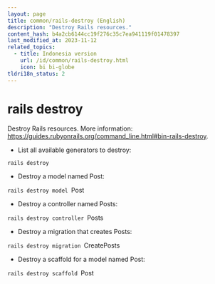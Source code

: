 ```yaml
---
layout: page
title: common/rails-destroy (English)
description: "Destroy Rails resources."
content_hash: b4a2cb6144cc19f276c35c7ea941119f01478397
last_modified_at: 2023-11-12
related_topics:
  - title: Indonesia version
    url: /id/common/rails-destroy.html
    icon: bi bi-globe
tldri18n_status: 2
---
```

# rails destroy

Destroy Rails resources.
More information: <https://guides.rubyonrails.org/command_line.html#bin-rails-destroy>.

- List all available generators to destroy:

`rails destroy`

- Destroy a model named Post:

`rails destroy model `<span class="tldr-var badge badge-pill bg-dark-lm bg-white-dm text-white-lm text-dark-dm font-weight-bold">Post</span>

- Destroy a controller named Posts:

`rails destroy controller `<span class="tldr-var badge badge-pill bg-dark-lm bg-white-dm text-white-lm text-dark-dm font-weight-bold">Posts</span>

- Destroy a migration that creates Posts:

`rails destroy migration `<span class="tldr-var badge badge-pill bg-dark-lm bg-white-dm text-white-lm text-dark-dm font-weight-bold">CreatePosts</span>

- Destroy a scaffold for a model named Post:

`rails destroy scaffold `<span class="tldr-var badge badge-pill bg-dark-lm bg-white-dm text-white-lm text-dark-dm font-weight-bold">Post</span>
